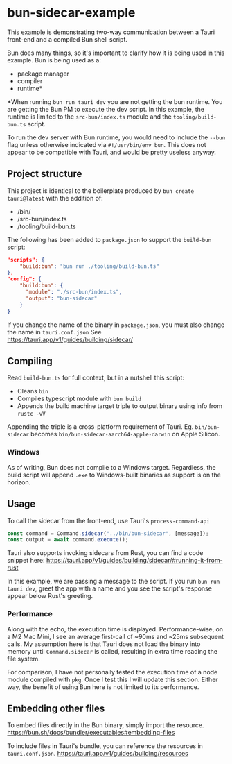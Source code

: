 # bun-sidecar-example

This example is demonstrating two-way communication between a Tauri front-end and a compiled Bun shell script. 

Bun does many things, so it's important to clarify how it is being used in this example. Bun is being used as a:
* package manager
* compiler
* runtime*

*When running `bun run tauri dev` you are not getting the bun runtime. You are getting the Bun PM to execute the dev script. In this example, the runtime is limited to the `src-bun/index.ts` module and the `tooling/build-bun.ts` script.

To run the dev server with Bun runtime, you would need to include the `--bun` flag unless otherwise indicated via `#!/usr/bin/env bun`. This does not appear to be compatible with Tauri, and would be pretty useless anyway. 

## Project structure

This project is identical to the boilerplate produced by `bun create tauri@latest` with the addition of:
* /bin/
* /src-bun/index.ts
* /tooling/build-bun.ts

The following has been added to `package.json` to support the `build-bun` script:
```json
"scripts": {
    "build:bun": "bun run ./tooling/build-bun.ts"
},
"config": {
    "build:bun": {
      "module": "./src-bun/index.ts",
      "output": "bun-sidecar"
    }
}
```

If you change the name of the binary in `package.json`, you must also change the name in `tauri.conf.json` See https://tauri.app/v1/guides/building/sidecar/

## Compiling

Read `build-bun.ts` for full context, but in a nutshell this script:
* Cleans `bin`
* Compiles typescript module with `bun build`
* Appends the build machine target triple to output binary using info from `rustc -vV`

Appending the triple is a cross-platform requirement of Tauri. Eg. `bin/bun-sidecar` becomes `bin/bun-sidecar-aarch64-apple-darwin` on Apple Silicon. 


### Windows

As of writing, Bun does not compile to a Windows target. Regardless, the build script will append `.exe` to Windows-built binaries as support is on the horizon.

## Usage
To call the sidecar from the front-end, use Tauri's `process-command-api` 

```ts
const command = Command.sidecar("../bin/bun-sidecar", [message]);
const output = await command.execute();
```

Tauri also supports invoking sidecars from Rust, you can find a code snippet here:
https://tauri.app/v1/guides/building/sidecar/#running-it-from-rust

In this example, we are passing a message to the script. If you run `bun run tauri dev`, greet the app with a name and you see the script's response appear below Rust's greeting. 

### Performance
Along with the echo, the execution time is displayed. Performance-wise, on a M2 Mac Mini, I see an average first-call of ~90ms and ~25ms subsequent calls. My assumption here is that Tauri does not load the binary into memory until `Command.sidecar` is called, resulting in extra time reading the file system. 

For comparison, I have not personally tested the execution time of a node module compiled with `pkg`. Once I test this I will update this section. Either way, the benefit of using Bun here is not limited to its performance. 


## Embedding other files

To embed files directly in the Bun binary, simply import the resource. 
https://bun.sh/docs/bundler/executables#embedding-files

To include files in Tauri's bundle, you can reference the resources in `tauri.conf.json`. 
https://tauri.app/v1/guides/building/resources